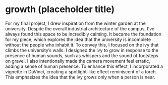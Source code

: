 # growth (placeholder title)

For my final project, I drew inspiration from the winter garden at the university. Despite the overall industrial architecture of the campus, I've always found this space to be incredibly calming. It became the foundation for my piece, which explores the idea that the university is incomplete without the people who inhabit it. To convey this, I focused on the ivy that climbs the university’s walls. I designed the ivy to grow in response to the presence of human sounds, such as whispers and the sound of footsteps on gravel. I also intentionally made the camera movement feel erratic, adding a sense of human presence. To enhance this effect, I incorporated a vignette in DaVinci, creating a spotlight-like effect reminiscent of a torch. This emphasizes the idea that the ivy grows only when a person is near. 